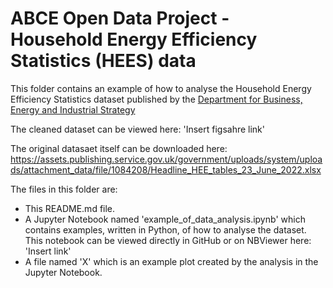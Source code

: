 # ABCE Open Data Project - Household Energy Efficiency Statistics (HEES) data 

This folder contains an example of how to analyse the Household Energy Efficiency Statistics dataset published by the [Department for Business, Energy and Industrial Strategy](https://www.gov.uk/government/organisations/department-for-business-energy-and-industrial-strategy)

The cleaned dataset can be viewed here: 'Insert figsahre link'

The original datasaet itself can be downloaded here: https://assets.publishing.service.gov.uk/government/uploads/system/uploads/attachment_data/file/1084208/Headline_HEE_tables_23_June_2022.xlsx

The files in this folder are:

  * This README.md file. 
  * A Jupyter Notebook named 'example_of_data_analysis.ipynb' which contains examples, written in Python, of     how to analyse the dataset. This notebook can be viewed directly in GitHub or on NBViewer here: 'Insert
    link'
  * A file named 'X' which is an example plot created by the analysis in the Jupyter Notebook. 
